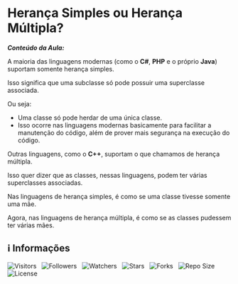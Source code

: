 <!-- Título -->
# Herança Simples ou Herança Múltipla?

***Conteúdo da Aula:***

A maioria das linguagens modernas (como o **C#**, **PHP** e o próprio **Java**) suportam somente herança simples.

Isso significa que uma subclasse só pode possuir uma superclasse associada.

Ou seja:

* Uma classe só pode herdar de uma única classe.
* Isso ocorre nas linguagens modernas basicamente para facilitar a manutenção do código, além de prover mais segurança na execução do código.

Outras linguagens, como o **C++**, suportam o que chamamos de herança múltipla.

Isso quer dizer que as classes, nessas linguagens, podem ter várias superclasses associadas.

Nas linguagens de herança simples, é como se uma classe tivesse somente uma mãe.

Agora, nas linguagens de herança múltipla, é como se as classes pudessem ter várias mães.

<!-- Informações -->
## &#8505; Informações

![Visitors](https://api.visitorbadge.io/api/visitors?path=Devsgeeknerd%2Fcla-her-sim-her-mul-her-log-ori-obj-com-bas&label=Visitantes&labelColor=%23700070&labelStyle=none&countColor=%23000fff&style=plastic&color=%23ffffff "Total de Visitantes")
&nbsp;
![Followers](https://img.shields.io/github/followers/Devsgeeknerd?style=p&label=Seguidores&labelColor=800080&color=000fff "Total de Seguidores")
&nbsp;
![Watchers](https://img.shields.io/github/watchers/Devsgeeknerd/cla-her-sim-her-mul-her-log-ori-obj-com-bas?style=p&label=Observadores&labelColor=800080&color=000fff "Total de Observadores")
&nbsp;
![Stars](https://img.shields.io/github/stars/Devsgeeknerd/cla-her-sim-her-mul-her-log-ori-obj-com-bas?style=p&label=Estrelas&labelColor=800080&color=000fff "Total de Estrelas")
&nbsp;
![Forks](https://img.shields.io/github/forks/Devsgeeknerd/cla-her-sim-her-mul-her-log-ori-obj-com-bas?style=p&label=Bifurcações&labelColor=800080&color=000fff "Total de Bifurcações")
&nbsp;
![Repo Size](https://img.shields.io/github/repo-size/Devsgeeknerd/cla-her-sim-her-mul-her-log-ori-obj-com-bas?style=p&label=Tamanho&labelColor=800080&color=000fff "Tamanho do Repositório")
&nbsp;
![License](https://img.shields.io/github/license/Devsgeeknerd/cla-her-sim-her-mul-her-log-ori-obj-com-bas?style=p&label=Licença&labelColor=800080&color=000fff "Licença do Repositório")

